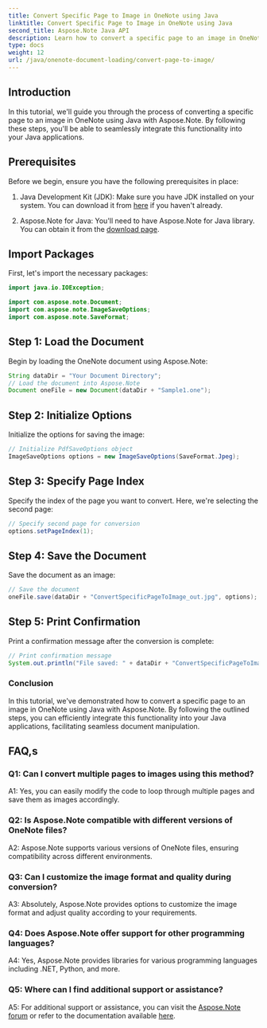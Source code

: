 ```yaml
---
title: Convert Specific Page to Image in OneNote using Java
linktitle: Convert Specific Page to Image in OneNote using Java
second_title: Aspose.Note Java API
description: Learn how to convert a specific page to an image in OneNote using Java with Aspose.Note. Follow our step-by-step guide for seamless integration.
type: docs
weight: 12
url: /java/onenote-document-loading/convert-page-to-image/
---
```

## Introduction

In this tutorial, we'll guide you through the process of converting a specific page to an image in OneNote using Java with Aspose.Note. By following these steps, you'll be able to seamlessly integrate this functionality into your Java applications.

## Prerequisites

Before we begin, ensure you have the following prerequisites in place:

1. Java Development Kit (JDK): Make sure you have JDK installed on your system. You can download it from [here](https://www.oracle.com/java/technologies/javase-jdk11-downloads.html) if you haven't already.

2. Aspose.Note for Java: You'll need to have Aspose.Note for Java library. You can obtain it from the [download page](https://releases.aspose.com/note/java/).

## Import Packages

First, let's import the necessary packages:

```java
import java.io.IOException;

import com.aspose.note.Document;
import com.aspose.note.ImageSaveOptions;
import com.aspose.note.SaveFormat;
```

## Step 1: Load the Document

Begin by loading the OneNote document using Aspose.Note:

```java
String dataDir = "Your Document Directory";
// Load the document into Aspose.Note
Document oneFile = new Document(dataDir + "Sample1.one");
```

## Step 2: Initialize Options

Initialize the options for saving the image:

```java
// Initialize PdfSaveOptions object
ImageSaveOptions options = new ImageSaveOptions(SaveFormat.Jpeg);
```

## Step 3: Specify Page Index

Specify the index of the page you want to convert. Here, we're selecting the second page:

```java
// Specify second page for conversion
options.setPageIndex(1);
```

## Step 4: Save the Document

Save the document as an image:

```java
// Save the document
oneFile.save(dataDir + "ConvertSpecificPageToImage_out.jpg", options);
```

## Step 5: Print Confirmation

Print a confirmation message after the conversion is complete:

```java
// Print confirmation message
System.out.println("File saved: " + dataDir + "ConvertSpecificPageToImage_out.jpg");
```

### Conclusion

In this tutorial, we've demonstrated how to convert a specific page to an image in OneNote using Java with Aspose.Note. By following the outlined steps, you can efficiently integrate this functionality into your Java applications, facilitating seamless document manipulation.

## FAQ,s

### Q1: Can I convert multiple pages to images using this method?

A1: Yes, you can easily modify the code to loop through multiple pages and save them as images accordingly.

### Q2: Is Aspose.Note compatible with different versions of OneNote files?

A2: Aspose.Note supports various versions of OneNote files, ensuring compatibility across different environments.

### Q3: Can I customize the image format and quality during conversion?

A3: Absolutely, Aspose.Note provides options to customize the image format and adjust quality according to your requirements.

### Q4: Does Aspose.Note offer support for other programming languages?

A4: Yes, Aspose.Note provides libraries for various programming languages including .NET, Python, and more.

### Q5: Where can I find additional support or assistance?

A5: For additional support or assistance, you can visit the [Aspose.Note forum](https://forum.aspose.com/c/note/28) or refer to the documentation available [here](https://reference.aspose.com/note/java/).
